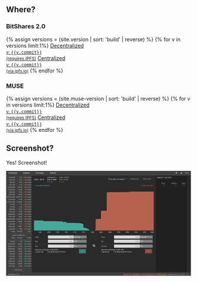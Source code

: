 ## Where?

### BitShares 2.0
<div class="text-center">
{% assign versions = (site.version | sort: 'build' | reverse) %}
{% for v in versions limit:1%}
<a class="btn btn-lg btn-success" href="ipfs://{{ v.hash }}">
  <i class="fa fa-users fa-3x pull-left"></i> Decentralized<br/>
                                          <small>v: <tt>{{v.commit}}</tt></small><br/>
                                          <small>(requires IPFS)</small></a>
<a class="btn btn-lg btn-danger" href="http://ipfs.io/ipfs/{{ v.hash }}">
  <i class="fa fa-user fa-3x pull-left"></i> Centralized<br/>
                                          <small>v: <tt>{{v.commit}}</tt></small><br/>
                                          <small>(via ipfs.io)</small></a>
{% endfor %}
</div>

### MUSE
<div class="text-center">
{% assign versions = (site.muse-version | sort: 'build' | reverse) %}
{% for v in versions limit:1%}
<a class="btn btn-lg btn-success" href="ipfs://{{ v.hash }}">
  <i class="fa fa-users fa-3x pull-left"></i> Decentralized<br/>
                                          <small>v: <tt>{{v.commit}}</tt></small><br/>
                                          <small>(requires IPFS)</small></a>
<a class="btn btn-lg btn-danger" href="http://ipfs.io/ipfs/{{ v.hash }}">
  <i class="fa fa-user fa-3x pull-left"></i> Centralized<br/>
                                          <small>v: <tt>{{v.commit}}</tt></small><br/>
                                          <small>(via ipfs.io)</small></a>
{% endfor %}
</div>

## Screenshot?

Yes! Screenshot!

![Screenshot of the decentral exchange](images/dex.png)
